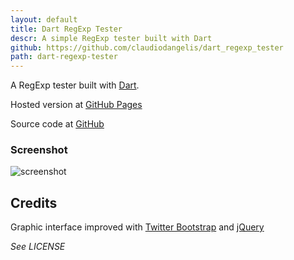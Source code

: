 ```yaml
---
layout: default
title: Dart RegExp Tester
descr: A simple RegExp tester built with Dart
github: https://github.com/claudiodangelis/dart_regexp_tester
path: dart-regexp-tester
---
```



A RegExp tester built with [Dart](http://www.dartlang.org).

Hosted version at [GitHub Pages](http://claudiodangelis.github.com/dart_regexp_tester/)

Source code at [GitHub](https://github.com/claudiodangelis/dart_regexp_tester)

### Screenshot
<img src="/img/posts/screenshot_regexp.png" alt="screenshot" class="screenshot"/>


## Credits

Graphic interface improved with [Twitter Bootstrap](twitter.github.com/bootstrap) and [jQuery](http://jquery.com)

_See LICENSE_